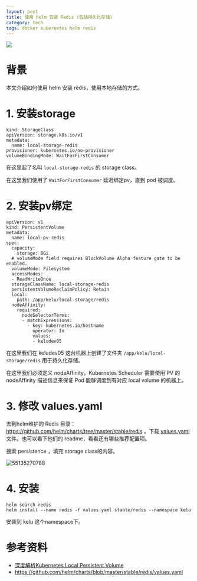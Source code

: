 ```yaml
---
layout: post
title: 使用 helm 安装 Redis (包括持久化存储)
category: tech
tags: docker kubernetes helm redis
---
```

![](https://cdn.kelu.org/blog/tags/helm.jpg)

# 背景

本文介绍如何使用 helm 安装 redis，使用本地存储的方式。

# 1. 安装storage

```
kind: StorageClass
apiVersion: storage.k8s.io/v1
metadata:
  name: local-storage-redis
provisioner: kubernetes.io/no-provisioner
volumeBindingMode: WaitForFirstConsumer
```

在这里起了名叫 `local-storage-redis` 的 storage class。

在这里我们使用了 `WaitForFirstConsumer` 延迟绑定pv，直到 pod 被调度。

# 2. 安装pv绑定

```
apiVersion: v1
kind: PersistentVolume
metadata:
  name: local-pv-redis
spec:
  capacity:
    storage: 8Gi
  # volumeMode field requires BlockVolume Alpha feature gate to be enabled.
  volumeMode: Filesystem
  accessModes:
  - ReadWriteOnce
  storageClassName: local-storage-redis
  persistentVolumeReclaimPolicy: Retain
  local:
    path: /app/kelu/local-storage/redis
  nodeAffinity:
    required:
      nodeSelectorTerms:
      - matchExpressions:
        - key: kubernetes.io/hostname
          operator: In
          values:
          - keludev05
```

在这里我们在 keludev05 这台机器上创建了文件夹 `/app/kelu/local-storage/redis` 用于持久化存储。

在这里我们必须定义 nodeAffinity，Kubernetes Scheduler 需要使用 PV 的 nodeAffinity 描述信息来保证 Pod 能够调度到有对应 local volume 的机器上。

# 3. 修改 values.yaml

去到helm维护的 Redis 目录： <https://github.com/helm/charts/tree/master/stable/redis> ，下载 [values.yaml](https://github.com/helm/charts/raw/master/stable/redis/values.yaml) 文件。也可以看下他们的 readme，看看还有哪些推荐配置项。

搜索 persistence ，填充 storage class的内容。

![55135270788](https://cdn.kelu.org/blog/2019/02/1551352707888.jpg)

# 4. 安装

```
helm search redis
helm install --name redis -f values.yaml stable/redis --namespace kelu
```

安装到 kelu 这个namespace下。



# 参考资料

* [深度解析Kubernetes Local Persistent Volume](https://my.oschina.net/jxcdwangtao/blog/1934004)
* <https://github.com/helm/charts/blob/master/stable/redis/values.yaml>